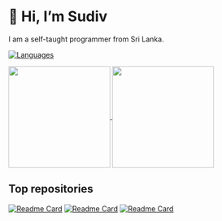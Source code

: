 # :wave: Hi, I’m Sudiv

I am a self-taught programmer from Sri Lanka.

[![Languages](https://skillicons.dev/icons?i=c,cpp,lua)](https://skillicons.dev)

<a href="https://github.com/anuraghazra/github-readme-stats">
  <img height=200 align="center" src="https://github-readme-stats.vercel.app/api?username=sudivj&show_icons=true&theme=gruvbox" />
</a>
<a href="https://github.com/anuraghazra/convoychat">
  <img height=200 align="center" src="https://github-readme-stats.vercel.app/api/top-langs?username=sudivj&layout=compact&langs_count=8&card_width=320&icons=true&theme=gruvbox" />
</a>

Top repositories
-----
[![Readme Card](https://github-readme-stats.vercel.app/api/pin/?username=sudivj&repo=MineCraft-OpenGL&show_icons=true&theme=gruvbox)](https://github.com/sudivj/MineCraft-OpenGL)
[![Readme Card](https://github-readme-stats.vercel.app/api/pin/?username=sudivj&repo=Frujico-Website&show_icons=true&theme=gruvbox)](https://github.com/sudivj/Frujico-Website)
[![Readme Card](https://github-readme-stats.vercel.app/api/pin/?username=sudivj&repo=Sand-box---lua&show_icons=true&theme=gruvbox)](https://github.com/sudivj/Sand-box---sand)
